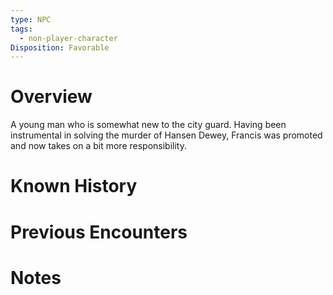 ```yaml
---
type: NPC
tags:
  - non-player-character
Disposition: Favorable
---
```

# Overview
A young man who is somewhat new to the city guard. Having been instrumental in solving the murder of Hansen Dewey, Francis was promoted and now takes on a bit more responsibility.

# Known History

# Previous Encounters

# Notes
